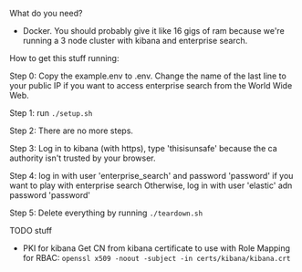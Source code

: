 What do you need?
* Docker.  You should probably give it like 16 gigs of ram because we're running a 3 node cluster with kibana and enterprise search.  

How to get this stuff running:

 Step 0: Copy the example.env to .env. 
 Change the name of the last line to your public IP if you want to access enterprise search from the World Wide Web.

 Step 1: run `./setup.sh`

 Step 2: There are no more steps.

 Step 3: Log in to kibana (with https), type 'thisisunsafe' because the ca authority isn't trusted by your browser.
 
 Step 4: log in with user 'enterprise_search' and password 'password' if you want to play with enterprise search
        Otherwise, log in with user 'elastic' adn password 'password'

 Step 5: Delete everything by running `./teardown.sh`



TODO stuff
* PKI for kibana
Get CN from kibana certificate to use with Role Mapping for RBAC:
`openssl x509 -noout -subject -in certs/kibana/kibana.crt`
